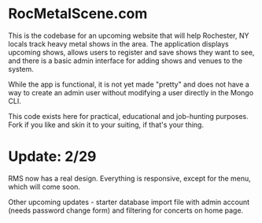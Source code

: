 # RocMetalScene.com

This is the codebase for an upcoming website that will help Rochester, NY locals track heavy metal shows in the area. The application displays upcoming shows, allows users to register and save shows they want to see, and there is a basic admin interface for adding shows and venues to the system.

While the app is functional, it is not yet made "pretty" and does not have a way to create an admin user without modifying a user directly in the Mongo CLI. 

This code exists here for practical, educational and job-hunting purposes. Fork if you like and skin it to your suiting, if that's your thing.

# Update: 2/29

RMS now has a real design. Everything is responsive, except for the menu, which will come soon.

Other upcoming updates - starter database import file with admin account (needs password change form) and filtering for concerts on home page.
